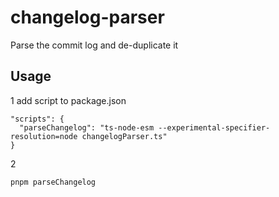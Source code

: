 # changelog-parser

Parse the commit log and de-duplicate it

## Usage

1 add script to package.json

```
"scripts": {
  "parseChangelog": "ts-node-esm --experimental-specifier-resolution=node changelogParser.ts"
}
```

2 

```bash
pnpm parseChangelog
```